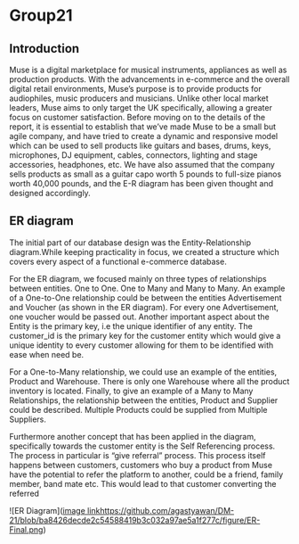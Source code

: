 # Group21

## Introduction
Muse is a digital marketplace for musical instruments, appliances as well as production products. With the advancements in e-commerce and the overall digital retail environments, Muse’s purpose is to provide products for audiophiles, music producers and musicians. Unlike other local market leaders, Muse aims to only target the UK specifically, allowing a greater focus on customer satisfaction. Before moving on to the details of the report, it is essential to establish that we’ve made Muse to be a small but agile company, and have tried to create a dynamic and responsive model which can be used to sell products like guitars and bases, drums, keys, microphones, DJ equipment, cables, connectors, lighting and stage accessories, headphones, etc. We have also assumed that the company sells products as small as a guitar capo worth 5 pounds to full-size pianos worth 40,000 pounds, and the E-R diagram has been given thought and designed accordingly.

## ER diagram
The initial part of our database design was the Entity-Relationship diagram.While keeping practicality in focus, we created a structure which covers every aspect of a functional e-commerce database.

For the ER diagram, we focused mainly on three types of relationships between entities. One to One. One to Many and Many to Many. An example of a One-to-One relationship could be between the entities Advertisement and Voucher (as shown in the ER diagram). For every one Advertisement, one voucher would be passed out. Another important aspect about the Entity is the primary key, i.e the unique identifier of any entity. The customer_id is the primary key for the customer entity which would give a unique identity to every customer allowing for them to be identified with ease when need be.

For a One-to-Many relationship, we could use an example of the entities, Product and Warehouse. There is only one Warehouse where all the product inventory is located. Finally, to give an example of a Many to Many Relationships, the relationship between the entities, Product and Supplier could be described. Multiple Products could be supplied from Multiple Suppliers.

Furthermore another concept that has been applied in the diagram, specifically towards the customer entity is the Self Referencing process. The process in particular is “give referral” process. This process itself happens between customers, customers who buy a product from Muse have the potential to refer the platform to another, could be a friend, family member, band mate etc. This would lead to that customer converting the referred

![ER Diagram]([image link](https://github.com/agastyawan/DM-21/blob/ba8426decde2c54588419b3c032a97ae5a1f277c/figure/ER-Final.png)https://github.com/agastyawan/DM-21/blob/ba8426decde2c54588419b3c032a97ae5a1f277c/figure/ER-Final.png)

